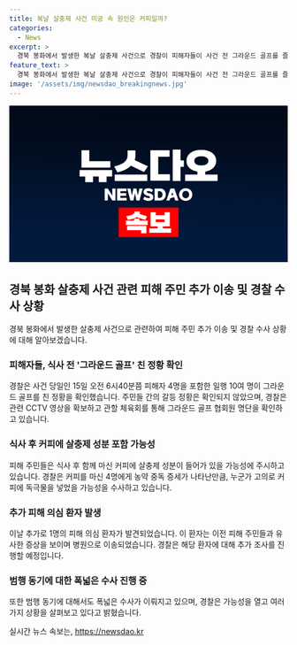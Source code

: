 ```yaml
---
title: 복날 살충제 사건 미궁 속 원인은 커피일까?
categories:
  - News
excerpt: >
  경북 봉화에서 발생한 복날 살충제 사건으로 경찰이 피해자들이 사건 전 그라운드 골프를 즐겼다는 사실을 확인했다. 이에 경찰은 CCTV 영상 확인과 그라운드 골프 협회원 명단 조사를 진행 중이며, 특히 식사 후 마신 커피에 독극물이 섞였을 가능성에 주목하고 있다. 경찰은 원한에 의한 범행설을 포함한 다양한 가능성을 염두에 두고 수사를 진행 중이며, 추가로 병원 이송된 환자에 대한 추가 조사도 예정되어 있다.
feature_text: >
  경북 봉화에서 발생한 복날 살충제 사건으로 경찰이 피해자들이 사건 전 그라운드 골프를 즐겼다는 사실을 확인했다. 이에 경찰은 CCTV 영상 확인과 그라운드 골프 협회원 명단 조사를 진행 중이며, 특히 식사 후 마신 커피에 독극물이 섞였을 가능성에 주목하고 있다. 경찰은 원한에 의한 범행설을 포함한 다양한 가능성을 염두에 두고 수사를 진행 중이며, 추가로 병원 이송된 환자에 대한 추가 조사도 예정되어 있다.
image: '/assets/img/newsdao_breakingnews.jpg'
---
```


<p><img src="/assets/img/newsdao_breakingnews.jpg" alt="pcversion 속보" /></p>

<h2 data-ke-size="size26">경북 봉화 살충제 사건 관련 피해 주민 추가 이송 및 경찰 수사 상황</h2>

<p data-ke-size="size16">경북 봉화에서 발생한 살충제 사건으로 관련하여 피해 주민 추가 이송 및 경찰 수사 상황에 대해 알아보겠습니다.</p>

<h3>피해자들, 식사 전 '그라운드 골프' 친 정황 확인</h3>

<p data-ke-size="size16">경찰은 사건 당일인 15일 오전 6시40분쯤 피해자 4명을 포함한 일행 10여 명이 그라운드 골프를 친 정황을 확인했습니다. 주민들 간의 갈등 정황은 확인되지 않았으며, 경찰은 관련 CCTV 영상을 확보하고 관할 체육회를 통해 그라운드 골프 협회원 명단을 확인하고 있습니다.</p>

<h3>식사 후 커피에 살충제 성분 포함 가능성</h3>

<p data-ke-size="size16">피해 주민들은 식사 후 함께 마신 커피에 살충제 성분이 들어가 있을 가능성에 주시하고 있습니다. 경찰은 커피를 마신 4명에게 농약 중독 증세가 나타난만큼, 누군가 고의로 커피에 독극물을 넣었을 가능성을 수사하고 있습니다.</p>

<h3>추가 피해 의심 환자 발생</h3>

<p data-ke-size="size16">이날 추가로 1명의 피해 의심 환자가 발견되었습니다. 이 환자는 이전 피해 주민들과 유사한 증상을 보이며 병원으로 이송되었습니다. 경찰은 해당 환자에 대해 추가 조사를 진행할 예정입니다.</p>

<h3>범행 동기에 대한 폭넓은 수사 진행 중</h3>

<p data-ke-size="size16">또한 범행 동기에 대해서도 폭넓은 수사가 이뤄지고 있으며, 경찰은 가능성을 열고 여러 가지 상황을 살펴보고 있다고 밝혔습니다.</p>
실시간 뉴스 속보는, <a href="https://newsdao.kr" rel="dofollow">https://newsdao.kr</a>


